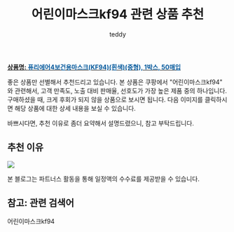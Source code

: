 ﻿---
layout: post
title:  "어린이마스크kf94 관련 상품 추천"
author: teddy
categories: [ 가구/인테리어 ]
tags: [어린이마스크kf94]
image: https://static.coupangcdn.com/image/vendor_inventory/e512/7e7cf25b791da22d990614c9493b1d3ed0c08bd1ce148a97a90060f8bc29.jpg 
description: "쿠팡에서 어린이마스크kf94 관련 상품으로 가장 고객 선호도가 높은 제품 중 하나입니다."
---

<a href="https://link.coupang.com/re/AFFSDP?lptag=AF3256674&pageKey=5895413167&itemId=10379367250&vendorItemId=77862082652&traceid=V0-153-cabcb84373b0b98e&requestid=20221226230905749222578"><b>상품명: <font color='#01579B'>퓨리에어4보건용마스크(KF94)(흰색)(중형), 1박스, 50매입</font></b></a>

좋은 상품만 선별해서 추천드리고 있습니다.
본 상품은 쿠팡에서 "어린이마스크kf94" 와 관련해서, 고객 만족도, 노출 대비 판매율, 선호도가 가장 높은 제품 중의 하나입니다.
구매하셨을 때, 크게 후회가 되지 않을 상품으로 보시면 됩니다. 
다음 이미지를 클릭하시면 해당 상품에 대한 상세 내용을 보실 수 있습니다.

바쁘시다면, 추천 이유로 좀더 요약해서 설명드렸으니, 참고 부탁드립니다.

## 추천 이유 

<a href="https://link.coupang.com/re/AFFSDP?lptag=AF3256674&pageKey=5895413167&itemId=10379367250&vendorItemId=77862082652&traceid=V0-153-cabcb84373b0b98e&requestid=20221226230905749222578"><img src="https://thumbnail9.coupangcdn.com/thumbnails/remote/q89/image/vendor_inventory/02ad/34703907fae0eed337da6d4785cb9a617592c8d27f4cdce67107c45388bc.jpg"></a> 

본 블로그는 파트너스 활동을 통해 일정액의 수수료를 제공받을 수 있습니다.

## 참고: 관련 검색어    
어린이마스크kf94